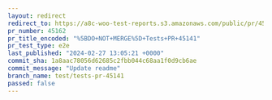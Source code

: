 ```yaml
---
layout: redirect
redirect_to: https://a8c-woo-test-reports.s3.amazonaws.com/public/pr/45162/e2e/index.html
pr_number: 45162
pr_title_encoded: "%5BDO+NOT+MERGE%5D+Tests+PR+45141"
pr_test_type: e2e
last_published: "2024-02-27 13:05:21 +0000"
commit_sha: 1a8aac78056d62685c2fbb044c68aa1f0d9cb6ae
commit_message: "Update readme"
branch_name: test/tests-pr-45141
passed: false
---
```

